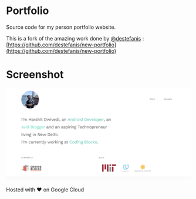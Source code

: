 # Portfolio
Source code for my person portfolio website.

This is a fork of the amazing work done by [@destefanis](https://github.com/destefanis) : [https://github.com/destefanis/new-portfolio](https://github.com/destefanis/new-portfolio)

# Screenshot 

![art/ss001.png](art/ss001.png)

Hosted with ♥ on Google Cloud

